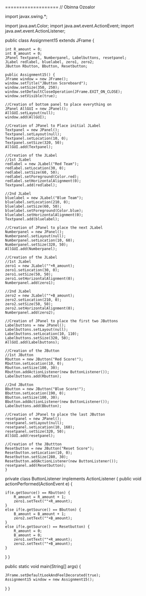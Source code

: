 ===================
// Obinna Ozoalor

import javax.swing.*;

import java.awt.Color;
import java.awt.event.ActionEvent;
import java.awt.event.ActionListener;

public class Assignment15 extends JFrame {
	
	int R_amount = 0;
	int B_amount = 0;
	JPanel Textpanel, Numberpanel, Labelbuttons, resetpanel;
	JLabel redlabel, bluelabel, zero1, zero2;
	JButton Rbutton, Bbutton, Resetbutton;

	public Assignment15() {
	JFrame window = new JFrame();	
	window.setTitle("JButton Scoreboard");
	window.setSize(350, 250);
	window.setDefaultCloseOperation(JFrame.EXIT_ON_CLOSE);
	window.setVisible(true);
	
	//Creation of bottom panel to place everything on
	JPanel AllGUI = new JPanel();
	AllGUI.setLayout(null);
	window.add(AllGUI);
	
	//Creation of JPanel to Place initial JLabel
	Textpanel = new JPanel();
	Textpanel.setLayout(null);
	Textpanel.setLocation(10, 0);
	Textpanel.setSize(320, 50);
	AllGUI.add(Textpanel);
	
	//Creation of the JLabel
	//1st JLabel
	redlabel = new JLabel("Red Team");
	redlabel.setLocation(30, 0);
	redlabel.setSize(60, 50);
	redlabel.setForeground(Color.red);
	redlabel.setHorizontalAlignment(0);
	Textpanel.add(redlabel);
	
	//2nd JLabel
	bluelabel = new JLabel("Blue Team");
	bluelabel.setLocation(210, 0);
	bluelabel.setSize(60, 50);
	bluelabel.setForeground(Color.blue);
	bluelabel.setHorizontalAlignment(0);
	Textpanel.add(bluelabel);
	
	//Creation of JPanel to place the next JLabel
	Numberpanel = new JPanel();
	Numberpanel.setLayout(null);
	Numberpanel.setLocation(10, 60);
	Numberpanel.setSize(320, 50);
	AllGUI.add(Numberpanel);
	
	//Creation of the JLabel
	//1st JLabel
	zero1 = new JLabel(""+R_amount);
	zero1.setLocation(30, 0);
	zero1.setSize(50, 50);
	zero1.setHorizontalAlignment(0);
	Numberpanel.add(zero1);
	
	//2nd JLabel
	zero2 = new JLabel(""+B_amount);
	zero2.setLocation(210, 0);
	zero2.setSize(50, 50);
	zero2.setHorizontalAlignment(0);
	Numberpanel.add(zero2);
	
	//Creation of JPanel to place the first two JButtons
	Labelbuttons = new JPanel();
	Labelbuttons.setLayout(null);
	Labelbuttons.setLocation(10, 110);
	Labelbuttons.setSize(320, 50);
	AllGUI.add(Labelbuttons);
	
	//Creation of the JButton
	//1st JButton
	Rbutton = new JButton("Red Score!");
	Rbutton.setLocation(10, 0);
	Rbutton.setSize(100, 30);
	Rbutton.addActionListener(new ButtonListener());
	Labelbuttons.add(Rbutton);
	
	//2nd JButton
	Bbutton = new JButton("Blue Score!");
	Bbutton.setLocation(190, 0);
	Bbutton.setSize(100, 30);
	Bbutton.addActionListener(new ButtonListener());
	Labelbuttons.add(Bbutton);
	
	//Creation of JPanel to place the last JButton
	resetpanel = new JPanel();
	resetpanel.setLayout(null);
	resetpanel.setLocation(10, 160);
	resetpanel.setSize(320, 50);
	AllGUI.add(resetpanel);
	
	//Creation of the JButtton
	Resetbutton = new JButton("Reset Score");
	Resetbutton.setLocation(10, 0);
	Resetbutton.setSize(280, 30);
	Resetbutton.addActionListener(new ButtonListener());
	resetpanel.add(Resetbutton);
	}

private class ButtonListener implements ActionListener {
public void actionPerformed(ActionEvent e) {
	
	if(e.getSource() == Rbutton) {
		R_amount = R_amount + 1;
		zero1.setText(""+R_amount);
	}
	else if(e.getSource() == Bbutton) {
		B_amount = B_amount + 1;
		zero2.setText(""+B_amount);
	}
	else if(e.getSource() == Resetbutton) {
		R_amount = 0;
		B_amount = 0;
		zero1.setText(""+R_amount);
		zero2.setText(""+B_amount);
	}
}
}

public static void main(String[] args) {
	 
	JFrame.setDefaultLookAndFeelDecorated(true);
	Assignment15 window = new Assignment15();	
}
}
